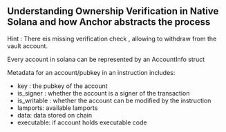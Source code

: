## Understanding Ownership Verification in Native Solana and how Anchor abstracts the process

Hint : There eis missing verification check , allowing to withdraw from the vault account.

Every account in solana can be represented by an AccountInfo struct 

Metadata for an account/pubkey in an instruction includes:
- key : the pubkey of the account
- is_signer : whether the account is a signer of the transaction
- is_writable : whether the account can be modified by the instruction
- lamports: available lamports
- data: data stored on chain
- executable: if account holds executable code

